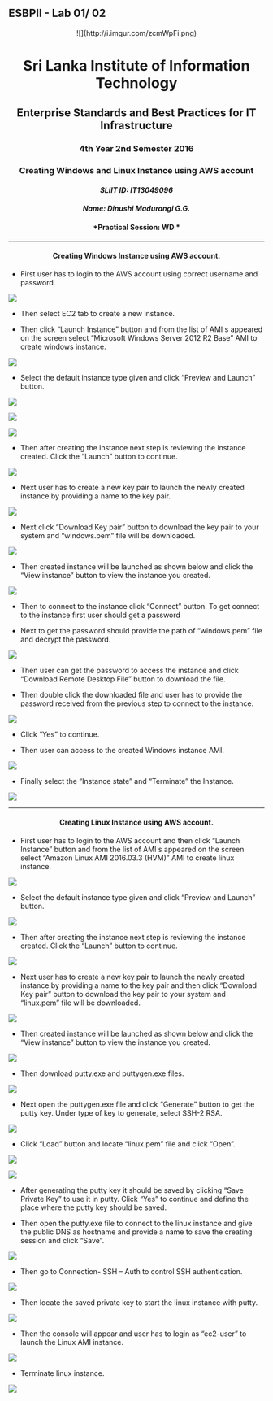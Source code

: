 ## ESBPII - Lab 01/ 02
<center>![](http://i.imgur.com/zcmWpFi.png) </center>

# <center> Sri Lanka Institute of Information Technology </center> #

## <center>Enterprise Standards and Best Practices for IT Infrastructure </center> ##

### <center>4th Year 2nd Semester 2016 </center> ###

### <center>Creating Windows and Linux Instance using AWS account </center> ###











#### <center> *SLIIT ID: IT13049096* </center>  ####

#### <center> *Name: Dinushi Madurangi G.G.* </center>  ####

#### <center> *Practical Session: WD * </center>  ####

----------

#### <center> Creating Windows Instance using AWS account. </center>  ####

* First user has to login to the AWS account using correct username and password.

![](http://i.imgur.com/Cw6yg87.png)

* Then select EC2 tab to create a new instance.

* Then click “Launch Instance” button and from the list of AMI s appeared on the screen select “Microsoft Windows Server 2012 R2 Base” AMI to create windows instance.

![](http://i.imgur.com/g6zoCRo.png)

* Select the default instance type given and click “Preview and Launch” button.

![](http://i.imgur.com/VrtXvFJ.png)

![](http://i.imgur.com/YKF7FZi.png)

![](http://i.imgur.com/cY76oYv.png)

* Then after creating the instance next step is reviewing the instance created. Click the “Launch” button to continue.

![](http://i.imgur.com/bZ4BfJr.png)

* Next user has to create a new key pair to launch the newly created instance by providing a name to the key pair.

![](http://i.imgur.com/UPtOugF.png)

* Next click “Download Key pair” button to download the key pair to your system and “windows.pem” file will be downloaded. 

![](http://i.imgur.com/ROvm4fZ.png)

* Then created instance will be launched as shown below and click the “View instance” button to view the instance you created. 

![](http://i.imgur.com/i9e4BPZ.png)

* Then to connect to the instance click “Connect” button. To get connect to the instance first user should get a password 

* Next to get the password should provide the path of “windows.pem” file and decrypt the password. 

![](http://i.imgur.com/Pmf8ot3.png)

* Then user can get the password to access the instance and click “Download Remote Desktop File” button to download the file. 

* Then double click the downloaded file and user has to provide the password received from the previous step to connect to the instance. 

![](http://i.imgur.com/CggcWtL.png)


* Click “Yes” to continue.

* Then user can access to the created Windows instance AMI. 

![](http://i.imgur.com/5IfAAhc.png)

* Finally select the “Instance state” and “Terminate” the Instance.

![](http://i.imgur.com/Lr7kfjr.png)


----------

#### <center> Creating Linux Instance using AWS account. </center>  ####

* First user has to login to the AWS account and then click “Launch Instance” button and from the list of AMI s appeared on the screen select “Amazon Linux AMI 2016.03.3 (HVM)” AMI to create linux instance. 

![](http://i.imgur.com/hps8di9.png)

* Select the default instance type given and click “Preview and Launch” button. 

![](http://i.imgur.com/qZQFgmk.png)

* Then after creating the instance next step is reviewing the instance created. Click the “Launch” button to continue. 

![](http://i.imgur.com/CpBAPcz.png)

* Next user has to create a new key pair to launch the newly created instance by providing a name to the key pair and then click “Download Key pair” button to download the key pair to your system and “linux.pem” file will be downloaded. 

![](http://i.imgur.com/EQk2jk4.png)

* Then created instance will be launched as shown below and click the “View instance” button to view the instance you created. 

![](http://i.imgur.com/RuwupoJ.png)

* Then download putty.exe and puttygen.exe files. 

![](http://i.imgur.com/DyupktV.png)

* Next open the puttygen.exe file and click “Generate” button to get the putty key. Under type of key to generate, select SSH-2 RSA. 

![](http://i.imgur.com/330xxuu.png)

* Click “Load” button and locate “linux.pem” file and click “Open”. 

![](http://i.imgur.com/lGb3KvE.png)

![](http://i.imgur.com/DRmfiW5.png)

* After generating the putty key it should be saved by clicking “Save Private Key” to use it in putty. Click “Yes” to continue and define the place where the putty key should be saved. 

* Then open the putty.exe file to connect to the linux instance and give the public DNS as hostname and provide a name to save the creating session and click “Save”. 

![](http://i.imgur.com/VAigHdU.png)

* Then go to Connection- SSH – Auth to control SSH authentication.

![](http://i.imgur.com/sH0fKqB.png)

* Then locate the saved private key to start the linux instance with putty.

![](http://i.imgur.com/htjWEiw.png)

* Then the console will appear and user has to login as “ec2-user” to launch the Linux AMI instance.

![](http://i.imgur.com/Xho2aMB.png)

* Terminate linux instance.

![](http://i.imgur.com/sJyAlzb.png)
